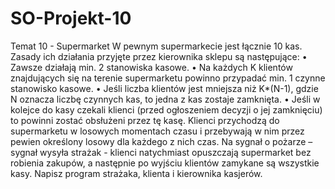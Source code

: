 # SO-Projekt-10
Temat 10 - Supermarket 
W pewnym supermarkecie jest łącznie 10 kas. Zasady ich działania przyjęte przez kierownika sklepu są następujące:
•
Zawsze działają min. 2 stanowiska kasowe.
•
Na każdych K klientów znajdujących się na terenie supermarketu powinno przypadać min. 1 czynne stanowisko kasowe.
•
Jeśli liczba klientów jest mniejsza niż K*(N-1), gdzie N oznacza liczbę czynnych kas, to jedna z kas zostaje zamknięta.
•
Jeśli w kolejce do kasy czekali klienci (przed ogłoszeniem decyzji o jej zamknięciu) to powinni zostać obsłużeni przez tę kasę.
Klienci przychodzą do supermarketu w losowych momentach czasu i przebywają w nim przez pewien określony losowy dla każdego z nich czas. Na sygnał o pożarze – sygnał wysyła strażak - klienci natychmiast opuszczają supermarket bez robienia zakupów, a następnie po wyjściu klientów zamykane są wszystkie kasy. Napisz program strażaka, klienta i kierownika kasjerów.
